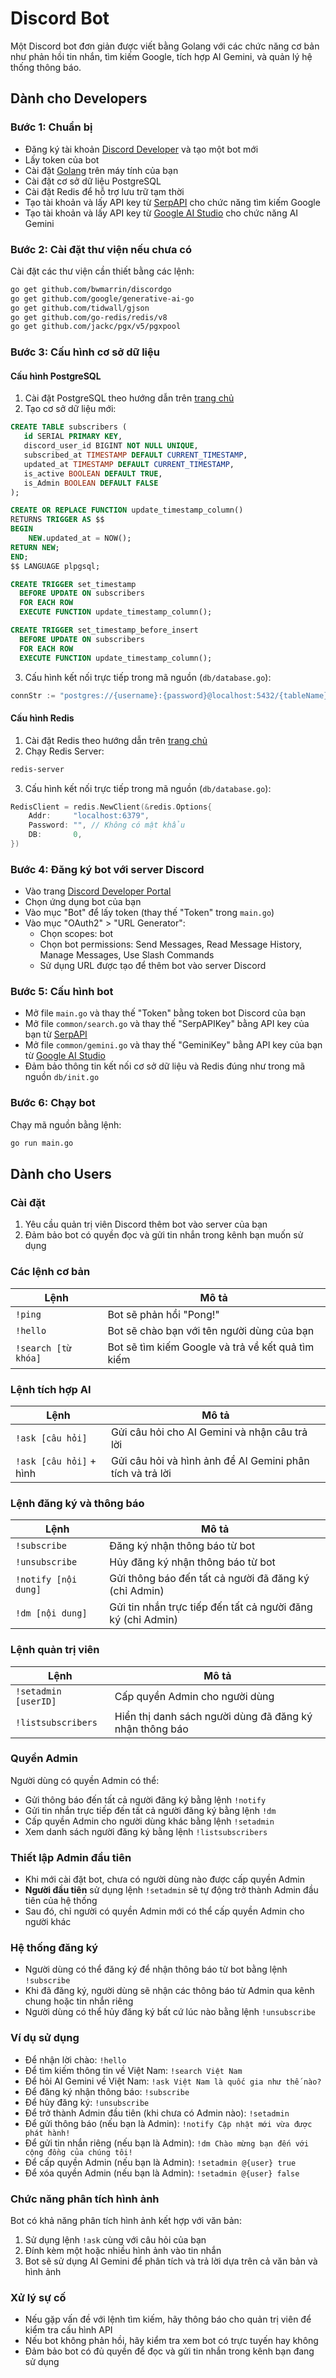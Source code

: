# Discord Bot

Một Discord bot đơn giản được viết bằng Golang với các chức năng cơ bản như phản hồi tin nhắn, tìm kiếm Google, tích hợp AI Gemini, và quản lý hệ thống thông báo.

## Dành cho Developers

### Bước 1: Chuẩn bị
- Đăng ký tài khoản [Discord Developer](https://discord.com/developers/applications) và tạo một bot mới
- Lấy token của bot
- Cài đặt [Golang](https://golang.org/dl/) trên máy tính của bạn
- Cài đặt cơ sở dữ liệu PostgreSQL
- Cài đặt Redis để hỗ trợ lưu trữ tạm thời
- Tạo tài khoản và lấy API key từ [SerpAPI](https://serpapi.com/) cho chức năng tìm kiếm Google
- Tạo tài khoản và lấy API key từ [Google AI Studio](https://aistudio.google.com/) cho chức năng AI Gemini

### Bước 2: Cài đặt thư viện nếu chưa có
Cài đặt các thư viện cần thiết bằng các lệnh:
```bash
go get github.com/bwmarrin/discordgo
go get github.com/google/generative-ai-go
go get github.com/tidwall/gjson
go get github.com/go-redis/redis/v8
go get github.com/jackc/pgx/v5/pgxpool
```

### Bước 3: Cấu hình cơ sở dữ liệu
#### Cấu hình PostgreSQL
1. Cài đặt PostgreSQL theo hướng dẫn trên [trang chủ](https://www.postgresql.org/download/)
2. Tạo cơ sở dữ liệu mới:
```sql
CREATE TABLE subscribers (
   id SERIAL PRIMARY KEY,
   discord_user_id BIGINT NOT NULL UNIQUE,
   subscribed_at TIMESTAMP DEFAULT CURRENT_TIMESTAMP,
   updated_at TIMESTAMP DEFAULT CURRENT_TIMESTAMP,
   is_active BOOLEAN DEFAULT TRUE,
   is_Admin BOOLEAN DEFAULT FALSE
);

CREATE OR REPLACE FUNCTION update_timestamp_column()
RETURNS TRIGGER AS $$
BEGIN
    NEW.updated_at = NOW();
RETURN NEW;
END;
$$ LANGUAGE plpgsql;

CREATE TRIGGER set_timestamp
  BEFORE UPDATE ON subscribers
  FOR EACH ROW
  EXECUTE FUNCTION update_timestamp_column();

CREATE TRIGGER set_timestamp_before_insert
  BEFORE UPDATE ON subscribers
  FOR EACH ROW
  EXECUTE FUNCTION update_timestamp_column();
```
3. Cấu hình kết nối trực tiếp trong mã nguồn (`db/database.go`):
```go
connStr := "postgres://{username}:{password}@localhost:5432/{tableName}"
```

#### Cấu hình Redis
1. Cài đặt Redis theo hướng dẫn trên [trang chủ](https://redis.io/docs/getting-started/installation/)
2. Chạy Redis Server:
```bash
redis-server
```
3. Cấu hình kết nối trực tiếp trong mã nguồn (`db/database.go`):
```go
RedisClient = redis.NewClient(&redis.Options{
    Addr:     "localhost:6379",
    Password: "", // Không có mật khẩu
    DB:       0,
})
```

### Bước 4: Đăng ký bot với server Discord
- Vào trang [Discord Developer Portal](https://discord.com/developers/applications)
- Chọn ứng dụng bot của bạn
- Vào mục "Bot" để lấy token (thay thế "Token" trong `main.go`)
- Vào mục "OAuth2" > "URL Generator":
  - Chọn scopes: bot
  - Chọn bot permissions: Send Messages, Read Message History, Manage Messages, Use Slash Commands
  - Sử dụng URL được tạo để thêm bot vào server Discord

### Bước 5: Cấu hình bot
- Mở file `main.go` và thay thế "Token" bằng token bot Discord của bạn
- Mở file `common/search.go` và thay thế "SerpAPIKey" bằng API key của bạn từ [SerpAPI](https://serpapi.com/)
- Mở file `common/gemini.go` và thay thế "GeminiKey" bằng API key của bạn từ [Google AI Studio](https://aistudio.google.com/)
- Đảm bảo thông tin kết nối cơ sở dữ liệu và Redis đúng như trong mã nguồn `db/init.go`

### Bước 6: Chạy bot
Chạy mã nguồn bằng lệnh:
```bash
go run main.go
```

## Dành cho Users

### Cài đặt
1. Yêu cầu quản trị viên Discord thêm bot vào server của bạn
2. Đảm bảo bot có quyền đọc và gửi tin nhắn trong kênh bạn muốn sử dụng

### Các lệnh cơ bản

| Lệnh                | Mô tả                                               |
|---------------------|-----------------------------------------------------|
| `!ping`             | Bot sẽ phản hồi "Pong!"                             |
| `!hello`            | Bot sẽ chào bạn với tên người dùng của bạn          |
| `!search [từ khóa]` | Bot sẽ tìm kiếm Google và trả về kết quả tìm kiếm   |

### Lệnh tích hợp AI

| Lệnh                      | Mô tả                                                       |
|---------------------------|-------------------------------------------------------------|
| `!ask [câu hỏi]`          | Gửi câu hỏi cho AI Gemini và nhận câu trả lời               |
| `!ask [câu hỏi]` + hình   | Gửi câu hỏi và hình ảnh để AI Gemini phân tích và trả lời   |

### Lệnh đăng ký và thông báo

| Lệnh                       | Mô tả                                                  |
|----------------------------|--------------------------------------------------------|
| `!subscribe`               | Đăng ký nhận thông báo từ bot                          |
| `!unsubscribe`             | Hủy đăng ký nhận thông báo từ bot                      |
| `!notify [nội dung]`       | Gửi thông báo đến tất cả người đã đăng ký (chỉ Admin)  |
| `!dm [nội dung]`           | Gửi tin nhắn trực tiếp đến tất cả người đăng ký (chỉ Admin) |

### Lệnh quản trị viên

| Lệnh                     | Mô tả                                                         |
|--------------------------|---------------------------------------------------------------|
| `!setadmin [userID]`     | Cấp quyền Admin cho người dùng                                |
| `!listsubscribers`       | Hiển thị danh sách người dùng đã đăng ký nhận thông báo       |

### Quyền Admin
Người dùng có quyền Admin có thể:
- Gửi thông báo đến tất cả người đăng ký bằng lệnh `!notify`
- Gửi tin nhắn trực tiếp đến tất cả người đăng ký bằng lệnh `!dm`
- Cấp quyền Admin cho người dùng khác bằng lệnh `!setadmin`
- Xem danh sách người đăng ký bằng lệnh `!listsubscribers`

### Thiết lập Admin đầu tiên
- Khi mới cài đặt bot, chưa có người dùng nào được cấp quyền Admin
- **Người đầu tiên** sử dụng lệnh `!setadmin` sẽ tự động trở thành Admin đầu tiên của hệ thống
- Sau đó, chỉ người có quyền Admin mới có thể cấp quyền Admin cho người khác

### Hệ thống đăng ký
- Người dùng có thể đăng ký để nhận thông báo từ bot bằng lệnh `!subscribe`
- Khi đã đăng ký, người dùng sẽ nhận các thông báo từ Admin qua kênh chung hoặc tin nhắn riêng
- Người dùng có thể hủy đăng ký bất cứ lúc nào bằng lệnh `!unsubscribe`

### Ví dụ sử dụng
- Để nhận lời chào: `!hello`
- Để tìm kiếm thông tin về Việt Nam: `!search Việt Nam`
- Để hỏi AI Gemini về Việt Nam: `!ask Việt Nam là quốc gia như thế nào?`
- Để đăng ký nhận thông báo: `!subscribe`
- Để hủy đăng ký: `!unsubscribe`
- Để trở thành Admin đầu tiên (khi chưa có Admin nào): `!setadmin`
- Để gửi thông báo (nếu bạn là Admin): `!notify Cập nhật mới vừa được phát hành!`
- Để gửi tin nhắn riêng (nếu bạn là Admin): `!dm Chào mừng bạn đến với cộng đồng của chúng tôi!`
- Để cấp quyền Admin (nếu bạn là Admin): `!setadmin @{user} true`
- Để xóa quyền Admin (nếu bạn là Admin): `!setadmin @{user} false`


### Chức năng phân tích hình ảnh
Bot có khả năng phân tích hình ảnh kết hợp với văn bản:
1. Sử dụng lệnh `!ask` cùng với câu hỏi của bạn
2. Đính kèm một hoặc nhiều hình ảnh vào tin nhắn
3. Bot sẽ sử dụng AI Gemini để phân tích và trả lời dựa trên cả văn bản và hình ảnh

### Xử lý sự cố
- Nếu gặp vấn đề với lệnh tìm kiếm, hãy thông báo cho quản trị viên để kiểm tra cấu hình API
- Nếu bot không phản hồi, hãy kiểm tra xem bot có trực tuyến hay không
- Đảm bảo bot có đủ quyền để đọc và gửi tin nhắn trong kênh bạn đang sử dụng